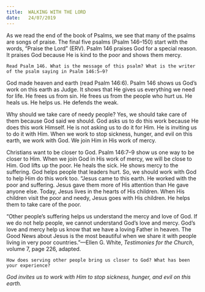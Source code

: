 ```yaml
---
title:  WALKING WITH THE LORD
date:   24/07/2019
---
```


As we read the end of the book of Psalms, we see that many of the psalms are songs of praise. The final five psalms (Psalm 146–150) start with the words, “Praise the Lord” (ERV). Psalm 146 praises God for a special reason. It praises God because He is kind to the poor and shows them mercy.

`Read Psalm 146. What is the message of this psalm? What is the writer of the psalm saying in Psalm 146:5–9?`

God made heaven and earth (read Psalm 146:6). Psalm 146 shows us God’s work on this earth as Judge. It shows that He gives us everything we need for life. He frees us from sin. He frees us from the people who hurt us. He heals us. He helps us. He defends the weak. 

Why should we take care of needy people? Yes, we should take care of them because God said we should. God asks us to do this work because He does this work Himself. He is not asking us to do it for Him. He is inviting us to do it with Him. When we work to stop sickness, hunger, and evil on this earth, we work with God. We join Him in His work of mercy. 

Christians want to be closer to God. Psalm 146:7–9 show us one way to be closer to Him. When we join God in His work of mercy, we will be close to Him. God lifts up the poor. He heals the sick. He shows mercy to the suffering. God helps people that leaders hurt. So, we should work with God to help Him do this work too. “Jesus came to this earth. He worked with the poor and suffering. Jesus gave them more of His attention than He gave anyone else. Today, Jesus lives in the hearts of His children. When His children visit the poor and needy, Jesus goes with His children. He helps them to take care of the poor.

“Other people’s suffering helps us understand the mercy and love of God. If we do not help people, we cannot understand God’s love and mercy. God’s love and mercy help us know that we have a loving Father in heaven. The Good News about Jesus is the most beautiful when we share it with people living in very poor countries.”—Ellen G. White, *Testimonies for the Church*, volume 7, page 226, adapted.

`How does serving other people bring us closer to God? What has been your experience?`

_God invites us to work with Him to stop sickness, hunger, and evil on this earth._